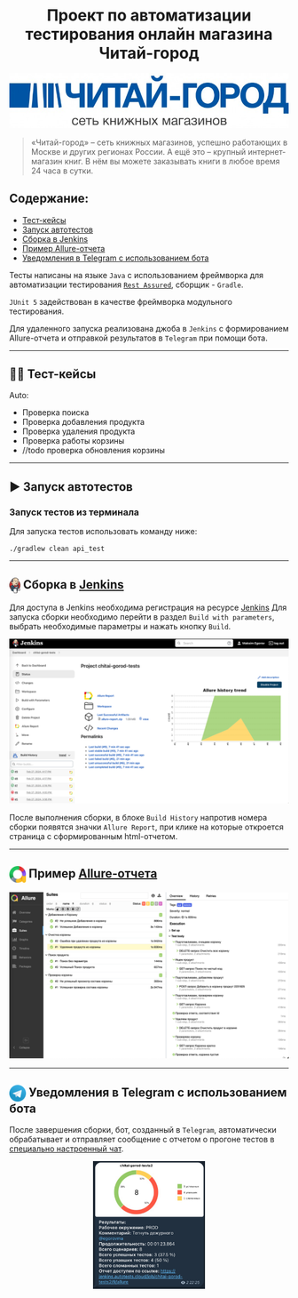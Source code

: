<h1 align="center">Проект по автоматизации тестирования онлайн магазина Читай-город</h1>
<p align="center">
<a href="https://www.chitai-gorod.ru/"><img title="https://www.chitai-gorod.ru/" src="media/logo/imgLogo.png"></a>
</p>

>«Читай-город» – сеть книжных магазинов, успешно работающих в Москве и других регионах России. 
> А ещё это – крупный интернет-магазин книг. В нём вы можете заказывать книги в любое время 24 часа в сутки.

##  Содержание:
- <a href="#cases"> Тест-кейсы</a>
- <a href="#autotests"> Запуск автотестов</a>
- <a href="#jenkins"> Сборка в Jenkins</a>
- <a href="#allureReport"> Пример Allure-отчета</a>
- <a href="#tg"> Уведомления в Telegram с использованием бота</a>

Тесты написаны на языке <code>Java</code> с использованием фреймворка для автоматизации тестирования <code>[Rest Assured](https://rest-assured.io/)</code>, сборщик - <code>Gradle</code>.

<code>JUnit 5</code> задействован в качестве фреймворка модульного тестирования.


Для удаленного запуска реализована джоба в <code>Jenkins</code> с формированием Allure-отчета и отправкой результатов в <code>Telegram</code> при помощи бота.

____
<a id="cases"></a>
## 🕵️‍♂️ Тест-кейсы
Auto:
- Проверка поиска
- Проверка добавления продукта
- Проверка удаления продукта
- Проверка работы корзины
- //todo проверка обновления корзины

<a id="autotests"></a>
____
## ▶️ Запуск автотестов

### Запуск тестов из терминала

Для запуска тестов использовать команду ниже:
```
./gradlew clean api_test
```

---
<a id="jenkins"></a>
## <img width="20" style="vertical-align:middle" title="Jenkins" src="media/logo/jenkins.svg"> </a> Сборка в <a target="_blank" href="https://jenkins.autotests.cloud/job/chitai-gorod-tests/"> Jenkins </a>
Для доступа в Jenkins необходима регистрация на ресурсе [Jenkins](https://jenkins.autotests.cloud/) Для запуска сборки необходимо перейти в раздел <code>Build with parameters</code>, выбрать необходимые параметры и нажать кнопку <code>Build</code>.
<p align="center">
<img title="jenkins" src="media/screenshots/screenshotsJenkins.png">
</p>
После выполнения сборки, в блоке <code>Build History</code> напротив номера сборки появятся значки <code>Allure Report</code>, при клике на которые откроется страница с сформированным html-отчетом.

____
<a id="allureReport"></a>
## <img width="30" style="vertical-align:middle" title="Allure Report" src="media/logo/allure.svg"> </a> Пример <a target="_blank" href="https://jenkins.autotests.cloud/job/chitai-gorod-tests/8/allure/"> Allure-отчета </a>
<p align="center">
<img title="Allure Report" src="media/screenshots/screenshotsAllure.png">
</p>

____
<a id="tg"></a>
## <img width="30" style="vertical-align:middle" title="Telegram" src="media/logo/telegram.svg"> Уведомления в Telegram с использованием бота
После завершения сборки, бот, созданный в <code>Telegram</code>, автоматически обрабатывает и отправляет сообщение с отчетом 
о прогоне тестов в [специально настроенный чат](https://t.me/+m0gDb0Dy9ckwZTYy).
<p align="center">
<img width="40%" title="Telegram Notifications" src="media/screenshots/screenshotsTelegram.png">
</p>